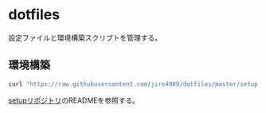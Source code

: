 # dotfiles

設定ファイルと環境構築スクリプトを管理する。

## 環境構築

```bash
curl "https://raw.githubusercontent.com/jiro4989/dotfiles/master/setup.sh" | bash
```

[setupリポジトリ](https://github.com/jiro4989/setup)のREADMEを参照する。

